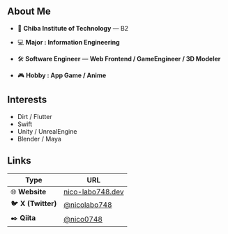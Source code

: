 ##  About Me

* 🏫 **Chiba Institute of Technology** — B2

* 💻 **Major : Information Engineering**

* 🛠️ **Software Engineer** —  **Web Frontend / GameEngineer / 3D Modeler**

* 🎮 **Hobby : App Game / Anime**

##  Interests

* Dirt / Flutter
* Swift
* Unity / UnrealEngine
* Blender / Maya

##  Links

| Type           | URL                                       |
| -------------- | ----------------------------------------- |
| 🌐 **Website**     | [nico-labo748.dev](https://www.nico-labo748.dev)        |
| 🐦 **X (Twitter)** | [@nicolabo748](https://x.com/@nicolabo475658)         |
| ✒️ **Qiita**       | [@nico0748](https://qiita.com/nico0748)             |
